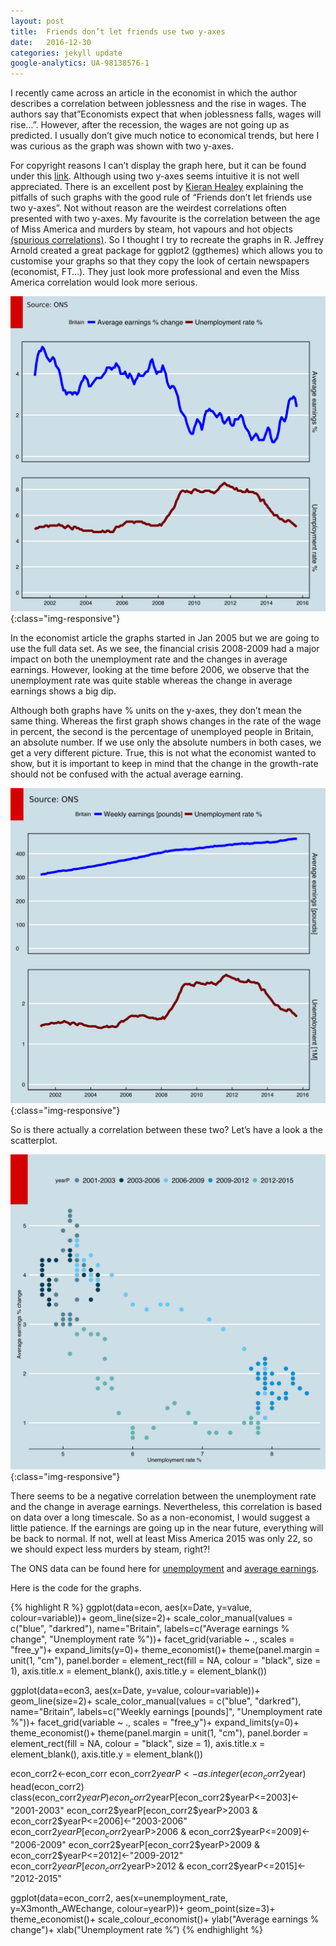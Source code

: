 ```yaml
---
layout: post
title:  Friends don’t let friends use two y-axes
date:   2016-12-30
categories: jekyll update
google-analytics: UA-98138576-1
---
```

I recently came across an article in the economist in which the author describes a correlation between joblessness and the rise in wages. The authors say that”Economists expect that when joblessness falls, wages will rise…”. However, after the recession, the wages are not going up as predicted. I usually don’t give much notice to economical trends, but here I was curious as the graph was shown with two y-axes.

For copyright reasons I can’t display the graph here, but it can be found under this [link][economist]. Although using two y-axes seems intuitive it is not well appreciated. There is an excellent post by [Kieran Healey][kieran] explaining the pitfalls of such graphs with the good rule of “Friends don’t let friends use two y-axes”. Not without reason are the weirdest correlations often presented with two y-axes. My favourite is the correlation between the age of Miss America and murders by steam, hot vapours and hot objects [(spurious correlations)][spurious].  So I thought I try to recreate the graphs in R. Jeffrey Arnold created a great package for ggplot2 (ggthemes) which allows you to customise your graphs so that they copy the look of certain newspapers (economist, FT…). They just look more professional and even the Miss America correlation would look more serious.

![economist_picture1](/assets/two_yaxes/economist_change_absoloute_red.png){:class="img-responsive"}


In the economist article the graphs started in Jan 2005 but we are going to use the full data set. As we see, the financial crisis 2008-2009 had a major impact on both the unemployment rate and the changes in average earnings. However, looking at the time before 2006, we observe that the unemployment rate was quite stable whereas the change in average earnings shows a big dip.

Although both graphs have % units on the y-axes, they don’t mean the same thing. Whereas the first graph shows changes in the rate of the wage in percent, the second is the percentage of unemployed people in Britain, an absolute number. If we use only the absolute numbers in both cases, we get a very different picture. True, this is not what the economist wanted to show, but it is important to keep in mind that the change in the growth-rate should not be confused with the actual average earning.

![economist_picture2](/assets/two_yaxes/economist_absoluteNo_red.png){:class="img-responsive"}


So is there actually a correlation between these two? Let’s have a look a the scatterplot.

![economist_picture3](/assets/two_yaxes/economist_correlation_red.png){:class="img-responsive"}


There seems to be a negative correlation between the unemployment rate and the change in average earnings. Nevertheless, this correlation is based on data over a long timescale. So as a non-economist, I would suggest a little patience. If the earnings are going up in the near future, everything will be back to normal. If not, well at least Miss America 2015 was only 22, so we should expect less murders by steam, right?!

The ONS data can be found here for [unemployment] and [average earnings].

Here is the code for the graphs.

{% highlight R %}
ggplot(data=econ, aes(x=Date, y=value, colour=variable))+
geom_line(size=2)+
scale_color_manual(values = c("blue", "darkred"),
name="Britain",
labels=c("Average earnings % change",
"Unemployment rate %"))+
facet_grid(variable ~ ., scales = "free_y")+
expand_limits(y=0)+
theme_economist()+
theme(panel.margin = unit(1, "cm"),
panel.border = element_rect(fill = NA, colour = "black", size = 1),
axis.title.x = element_blank(),
axis.title.y = element_blank())
 
ggplot(data=econ3, aes(x=Date, y=value, colour=variable))+
geom_line(size=2)+
scale_color_manual(values = c("blue", "darkred"),
name="Britain",
labels=c("Weekly earnings [pounds]",
"Unemployment rate %"))+
facet_grid(variable ~ ., scales = "free_y")+
expand_limits(y=0)+
theme_economist()+
theme(panel.margin = unit(1, "cm"),
panel.border = element_rect(fill = NA, colour = "black", size = 1),
axis.title.x = element_blank(),
axis.title.y = element_blank())
 
econ_corr2<-econ_corr
econ_corr2$yearP<-as.integer(econ_corr2$year)
head(econ_corr2)
class(econ_corr2$yearP)
econ_corr2$yearP[econ_corr2$yearP<=2003]<-"2001-2003"
econ_corr2$yearP[econ_corr2$yearP>2003 & econ_corr2$yearP<=2006]<-"2003-2006"
econ_corr2$yearP[econ_corr2$yearP>2006 & econ_corr2$yearP<=2009]<-"2006-2009"
econ_corr2$yearP[econ_corr2$yearP>2009 & econ_corr2$yearP<=2012]<-"2009-2012"
econ_corr2$yearP[econ_corr2$yearP>2012 & econ_corr2$yearP<=2015]<-"2012-2015"
 
ggplot(data=econ_corr2, aes(x=unemployment_rate, y=X3month_AWEchange, colour=yearP))+
geom_point(size=3)+
theme_economist()+
scale_colour_economist()+
ylab("Average earnings % change")+
xlab("Unemployment rate %”)
{% endhighlight %}


[economist]: http://www.economist.com/news/britain/21688886-recent-strong-growth-britons-pay-packets-proves-short-lived-nice-while-it-lasted
[kieran]: http://kieranhealy.org/blog/archives/2016/01/16/two-y-axes/
[spurious]: http://www.tylervigen.com/spurious-correlations
[unemployment]: http://www.ons.gov.uk/ons/taxonomy/index.html?nscl=Unemployment#tab-data-tables
[average earnings]: http://www.ons.gov.uk/ons/taxonomy/index.html?nscl=Earnings#tab-data-tables

